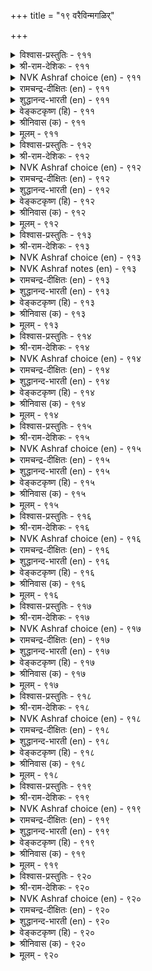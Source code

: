 +++
title = "१९ वरैविन्मगळिर्"

+++


<details><summary>विश्वास-प्रस्तुतिः - ९११</summary>

अऩ्पिऩ् विऴैयार् पॊरुळ्विऴैयुम् आय्दॊडियार्
इऩ्सॊल् इऴुक्कुत् तरुम्। ९११
</details>

<details><summary>श्री-राम-देशिकः - ९११</summary>

अधिकारः ९२. पण्याङ्गना  
हार्दप्रेम विना वित्तहेतोः प्रीतिं करोति या ।  
दास्यास्तस्या रम्यवाक्यं दद्याद् व्यसनमन्ततः ॥ ९११॥
</details>

<details><summary>NVK Ashraf choice (en) - ९११</summary>

०९११
Fraught with disgrace are the sweet words
Of jeweled women who desire wealth, not love. *
(P.S. Sundaram)
</details>

<details><summary>रामचन्द्र-दीक्षितः (en) - ९११</summary>

911 aṉpiṉ viḻaiyār poruḷviḻaiyum āytoṭiyār  
iṉcol iḻukkut tarum.

911\. Honeyed words of public women who serve not for love but for money become gall and wormwood in the end.  
</details>

<details><summary>शुद्धानन्द-भारती (en) - ९११</summary>

1\. அன்பின் விழையார் பொருள்விழையும் ஆய்தொடியார்  
இன்சொல் இழுக்குத் தரும்.  
For gold, not love their tongue cajoles  
Men are ruined by bangled belles.        911  
</details>

<details><summary>वेङ्कटकृष्ण (हि) - ९११</summary>

911
चाह नहीं है प्रेमवश, धनमूलक है चाह ।  
ऐसी स्त्री का मधुर वच, ले लेता है आह ॥
</details>

<details><summary>श्रीनिवास (क) - ९११</summary>

911. प्रीतियन्नु बयसदॆ (केवल) हणवन्नु बयसुव चॆलुव स्त्रीयर (वेश्यॆयर) इनिदाद मातुगळु ऒब्बनिगॆ
दुःखवन्नु तरुत्तवॆ.

</details>

<details><summary>मूलम् - ९११</summary>

अऩ्पिऩ् विऴैयार् पॊरुळ्विऴैयुम् आय्दॊडियार्
इऩ्सॊल् इऴुक्कुत् तरुम्। ९११
</details>

<details><summary>विश्वास-प्रस्तुतिः - ९१२</summary>

पयऩ्तूक्किप् पण्बुरैक्कुम् पण्बिऩ् मगळिर्
नयऩ्तूक्कि नळ्ळा विडल्। ९१२
</details>

<details><summary>श्री-राम-देशिकः - ९१२</summary>

धनलाभानुसरेण ब्रूवतीनां प्रियं वचः ।  
स्नेहं निर्गुणदसीनां विमृश्य विसृजेन्नरः ॥ ९१२॥
</details>

<details><summary>NVK Ashraf choice (en) - ९१२</summary>

०९१२
See through and avoid the immoral women
Who talk of morals with a purpose.
(P.S. Sundaram)
</details>

<details><summary>रामचन्द्र-दीक्षितः (en) - ९१२</summary>

912 payaṉtūkkip paṇpuraikkum paṇpuil makaḷir  
nayaṉtūkki naḷḷā viṭal.

912\. Beware of public women sweet of tongue but greedy of gain.  
</details>

<details><summary>शुद्धानन्द-भारती (en) - ९१२</summary>

2\. பயன்தூக்கிப் பண்புரைக்கும் பண்பின் மகளிர்  
நயன்தூக்கி நள்ளா விடல்.         
Avoid ill-natured whores who feign  
Love only for their selfish gain.        912  
</details>

<details><summary>वेङ्कटकृष्ण (हि) - ९१२</summary>

912
मधुर वचन है बोलती, तोल लाभ का भाग ।  
वेश्या के व्यवहार को, सोच समागम त्याग ॥
</details>

<details><summary>श्रीनिवास (क) - ९१२</summary>

912. लाभवन्नु तूगि नोडि अदक्कॆ तक्कन्तॆ नयवाद मातुगळन्नाडुव गुणवुळ्ळ स्त्रीयर वर्तनॆयनु तूगि नोडि,
अवर प्रीतियन्नु अलक्षिस बेकु.

</details>

<details><summary>मूलम् - ९१२</summary>

पयऩ्तूक्किप् पण्बुरैक्कुम् पण्बिऩ् मगळिर्
नयऩ्तूक्कि नळ्ळा विडल्। ९१२
</details>

<details><summary>विश्वास-प्रस्तुतिः - ९१३</summary>

पॊरुट्पॆण्डिर् पॊय्म्मै मुयक्कम् इरुट्टऱैयिल्
एदिल् पिणन्दऴीइ अऱ्ऱु। ९१३
</details>

<details><summary>श्री-राम-देशिकः - ९१३</summary>

पण्यस्त्रीणामर्थहेतोः कृत्रिमालिङ्गनं तु यत् ।  
तमोवृतस्थले नूत्नप्रेतालिङ्गनवद्भवेत् ॥ ९१३॥
</details>

<details><summary>NVK Ashraf choice (en) - ९१३</summary>

०९१३
A harlot’s false embrace for money is like one hired
To clasp an alien corpse in a dark room. *
(P.S. Sundaram), (G. Vanmikanathan)
</details>

<details><summary>NVK Ashraf notes (en) - ९१३</summary>

९१३. There existed, according to French writer Abbe J.A. Dubois of the १८th century A.D. [Hindu Manners, Customs and Ceremonies, page १७ and Edgar Thurston, Castes and Tribes of Southern India, Volume V, page १०७], a practice amongst the Nambudris of Kerala to hire someone to embrace the dead corpse of girls who die as virgins [Padmanabhan, २००३]. Valluvar could be referring to this custom. Though two of the five traditional commentators of Tirukkural, namely Manakkudavar and Pariperumal, interpret this way [… पिणत्तै कूलिक्कु तऴुवियदु पोलुम्…॥], they do not refer to this as a practice amongst Nambudris.
</details>

<details><summary>रामचन्द्र-दीक्षितः (en) - ९१३</summary>

913 poruṭpeṇṭir poymmai muyakkam iruṭṭaṟaiyil  
ētil piṇantaḻīi aṟṟu.

913\. Embracing false women bent on gain is like embracing a strange corpse in a dark room.  
</details>

<details><summary>शुद्धानन्द-भारती (en) - ९१३</summary>

3\. பொருட்பெண்டிர் பொய்ம்மை முயக்கம் இருட்டறையில்  
ஏதில் பிணந்தழீஇ யற்று.  
The false embrace of whores is like  
That of a damned corpse in the dark.        913  
</details>

<details><summary>वेङ्कटकृष्ण (हि) - ९१३</summary>

913
पण-स्त्री आलिंगन रहा, यों झूठा ही जान ।  
ज्यों लिपटे तम-कोष्ठ में, मुरदे से अनजान ॥
</details>

<details><summary>श्रीनिवास (क) - ९१३</summary>

913. हणवन्ने गुरियागुळ्ळ वेश्या स्त्रीयर हुसि आलिङ्गनवु कत्तलॆ कोणॆयल्लि अपरिचित हॆणवॊन्दन्नु तब्बिकॊण्डन्तॆ.

</details>

<details><summary>मूलम् - ९१३</summary>

पॊरुट्पॆण्डिर् पॊय्म्मै मुयक्कम् इरुट्टऱैयिल्
एदिल् पिणन्दऴीइ अऱ्ऱु। ९१३
</details>

<details><summary>विश्वास-प्रस्तुतिः - ९१४</summary>

पॊरुट्पॊरुळार् पुऩ्ऩलन् दोयार् अरुट्पॊरुळ्
आयुम् अऱिवि ऩवर्। ९१४
</details>

<details><summary>श्री-राम-देशिकः - ९१४</summary>

अर्थमात्रैकलक्ष्यणां दासीनां कपटं सुखम् ।  
नाद्रियन्ते धर्ममार्गविमर्शनपरा बुधाः ॥ ९१४॥
</details>

<details><summary>NVK Ashraf choice (en) - ९१४</summary>

०९१४
The wise who treasure grace desire not the false charms
Of those who treasure wealth. *
(W.H. Drew and J. Lazarus), (Satguru Subramuniyaswami)
</details>

<details><summary>रामचन्द्र-दीक्षितः (en) - ९१४</summary>

914 poruṭporuḷār puṉṉalam tōyā aruṭporuḷ  
āyum aṟivi ṉavar.

914\. Men seeking the light of grace turn away in scorn from the fleshy delights of prostitutes.  
</details>

<details><summary>शुद्धानन्द-भारती (en) - ९१४</summary>

4\. பொருட்பொருளார் புன்னலம் தோயார் அருட்பொருள்  
ஆயும் அறிவி னவர்.  
The wise who seek the wealth of grace  
Look not for harlots' low embrace.        914  
</details>

<details><summary>वेङ्कटकृष्ण (हि) - ९१४</summary>

914
रहता है परमार्थ में, जिनका मनोनियोग ।  
अर्थ-अर्थिनी तुच्छ सुख, करते नहिं वे भोग ॥
</details>

<details><summary>श्रीनिवास (क) - ९१४</summary>

914. दैव कृपॆय सिरियन्नु अरसुव विचारवन्तरु, हणवन्ने मुख्यवागि बयसुव वेश्यॆयरु कूडुव कीळु सुखवन्नु
आशिसुवुदिल्ल.

</details>

<details><summary>मूलम् - ९१४</summary>

पॊरुट्पॊरुळार् पुऩ्ऩलन् दोयार् अरुट्पॊरुळ्
आयुम् अऱिवि ऩवर्। ९१४
</details>

<details><summary>विश्वास-प्रस्तुतिः - ९१५</summary>

पॊदुनलत्तार् पुऩ्ऩलम् तोयार् मदिनलत्तिऩ्
माण्ड अऱिवि ऩवर्। ९१५
</details>

<details><summary>श्री-राम-देशिकः - ९१५</summary>

स्वभावज्ञानसहिताः शास्त्रज्ञानेन चान्विताः ।  
सर्वस्वाम्याङ्गनाभोगं कृत्रिमं न हि वृण्वते ॥ ९१५॥
</details>

<details><summary>NVK Ashraf choice (en) - ९१५</summary>

०९१५
Sensible men of lofty wisdom will find no joy
In the cheap delight of public women. *
(P.S. Sundaram), (G.U. Pope)
</details>

<details><summary>रामचन्द्र-दीक्षितः (en) - ९१५</summary>

915 potunalattār puṉṉalam tōyār matinalattiṉ  
māṇṭa aṟivi ṉavar.

915\. Men of great wisdom care not for the barren pleasures of women who sell themselves for hire.  
</details>

<details><summary>शुद्धानन्द-भारती (en) - ९१५</summary>

5\. பொதுநலத்தார் புன்னலம் தோயார் மதிநலத்தின்  
மாண்ட அறிவி னவர்.  
The lofty wise will never covet  
The open charms of a vile harlot.        915  
</details>

<details><summary>वेङ्कटकृष्ण (हि) - ९१५</summary>

915
सहज बुद्धि के साथ है, जिनका विशिष्ट ज्ञान ।  
पण्य-स्त्री का तुच्छ सुख, भोगेंगे नहिं जान ॥
</details>

<details><summary>श्रीनिवास (क) - ९१५</summary>

915. बुद्धि सामर्थ्यदिन्द श्रेष्ठ अरिवुळ्ळवरारू हणदासॆगॆ ऎल्लरिगू प्रीति तोरुव वेश्यॆयर अळियॊलिविगॆ
दासरागुवुदिल्ल.

</details>

<details><summary>मूलम् - ९१५</summary>

पॊदुनलत्तार् पुऩ्ऩलम् तोयार् मदिनलत्तिऩ्
माण्ड अऱिवि ऩवर्। ९१५
</details>

<details><summary>विश्वास-प्रस्तुतिः - ९१६</summary>

तन्नलम् पारिप्पार् तोयार् तगैसॆरुक्किप्
पुऩ्ऩलम् पारिप्पार् तोळ्। ९१६
</details>

<details><summary>श्री-राम-देशिकः - ९१६</summary>

पण्यस्त्रीणां छलं प्रेम यच्छन्तीनां जनान् प्रति ।  
भुजौ रूपमदान्धानां न स्पृशेयुर्गुणैषिणः ॥ ९१६॥
</details>

<details><summary>NVK Ashraf choice (en) - ९१६</summary>

०९१६
Those who would spread their own good will not touch
Others who spread their charms for money. *
(P.S. Sundaram)
</details>

<details><summary>रामचन्द्र-दीक्षितः (en) - ९१६</summary>

916 tannalam pārippār tōyār takaicerukkip  
puṉṉalam pārippār tōḷ.

916\. Men aspiring to fame do not long for the delights of women who sell themselves.  
</details>

<details><summary>शुद्धानन्द-भारती (en) - ९१६</summary>

6\. தந்நலம் பாரிப்பார் தோயார் தகைசெருக்கிப்  
புன்னலம் பாரிப்பார் தோள்.  
Those who guard their worthy fame  
Shun the wanton's vaunting charm.        916  
</details>

<details><summary>वेङ्कटकृष्ण (हि) - ९१६</summary>

916
रूप-दृप्त हो तुच्छ सुख, जो देती हैं बेच ।  
निज यश-पालक श्रेष्ठ जन, गले लगें नहिं, हेच ॥
</details>

<details><summary>श्रीनिवास (क) - ९१६</summary>

916. आत्मोन्नतियन्नु अरसुववरु, तम्म चॆलुविनिन्द मरुळुगॊळिसि कीळु सुख नीडुव वेश्यॆयर तोळ अप्पुगॆयल्लि
सेरुवुदिल्ल.

</details>

<details><summary>मूलम् - ९१६</summary>

तन्नलम् पारिप्पार् तोयार् तगैसॆरुक्किप्
पुऩ्ऩलम् पारिप्पार् तोळ्। ९१६
</details>

<details><summary>विश्वास-प्रस्तुतिः - ९१७</summary>

निऱैनॆञ्जम् इल्लवर् तोय्वार् पिऱनॆञ्जिऱ्
पेणिप् पुणर्बवर् तोळ्। ९१७
</details>

<details><summary>श्री-राम-देशिकः - ९१७</summary>

कृत्वाऽन्यं हृदि कायेन यच्छन्तीनां स्वसङ्गमम् ।  
वारस्त्रीणां भुजौ चित्तदार्ढ्यहीनाः स्पृशन्त्यहो ॥ ९१७॥
</details>

<details><summary>NVK Ashraf choice (en) - ९१७</summary>

०९१७
The empty-hearted alone will embrace
The hearts that go not with their bodies.
(P.S. Sundaram)
</details>

<details><summary>रामचन्द्र-दीक्षितः (en) - ९१७</summary>

917 niṟaineñcam illavar tōyvar piṟaneñcil  
pēṇip puṇarpavar tōḷ.

917\. Only men of unruly desires go in search of the shoulders of women who sell themselves.  
</details>

<details><summary>शुद्धानन्द-भारती (en) - ९१७</summary>

7\. நிறைநெஞ்சம் இல்லவர் தோய்வர் பிறநெஞ்சிற்  
பேணிப் புணர்பவர் தோள்.  
Hollow hearts alone desire  
The arms of whores with hearts elsewere.        917  
</details>

<details><summary>वेङ्कटकृष्ण (हि) - ९१७</summary>

917
करती है संभोग जो, लगा अन्य में चित्त ।  
उससे गले लगे वही, जिसका चंचल चित्त ॥
</details>

<details><summary>श्रीनिवास (क) - ९१७</summary>

917. अनम्भवदिन्द श्रिमन्तवाद मनस्सु, इल्लदवरु, तम्म मनस्सिनल्लि इतर वस्तुगळन्नु बयसि कूडलॆळसुव वेश्यॆयर
तोळ्तॆक्कॆयल्लि सॆरॆयागुवरु.

</details>

<details><summary>मूलम् - ९१७</summary>

निऱैनॆञ्जम् इल्लवर् तोय्वार् पिऱनॆञ्जिऱ्
पेणिप् पुणर्बवर् तोळ्। ९१७
</details>

<details><summary>विश्वास-प्रस्तुतिः - ९१८</summary>

आयुम् अऱिविऩर् अल्लार्क्कु अणङ्गॆऩ्प
माय मगळिर् मुयक्कु। ९१८
</details>

<details><summary>श्री-राम-देशिकः - ९१८</summary>

कुलटाभिर्वञ्चिकाभिः सहालिङ्गनकर्म तु ।  
नृणा विवेकशून्यानां भूतं प्राणहरं भवेत् ॥ ९१८॥
</details>

<details><summary>NVK Ashraf choice (en) - ९१८</summary>

०९१८
Only those who can’t see through a false woman’s embrace
Consider her to be an angel. *
(N.V.K. Ashraf), (P.S. Sundaram)
</details>

<details><summary>रामचन्द्र-दीक्षितः (en) - ९१८</summary>

918 āyum aṟiviṉar allārkku aṇaṅkeṉpa  
māya makaḷir muyakku.

918\. False women’s embraces which only the ignorant desire are like the possession of evil spirits.  
</details>

<details><summary>शुद्धानन्द-भारती (en) - ९१८</summary>

8\. ஆயும் அறிவினர் அல்லார்க்கு அணங்கென்ப  
மாய மகளிர் முயக்கு.  
Senseless fools are lured away  
By arms of sirens who lead astray.        918  
</details>

<details><summary>वेङ्कटकृष्ण (हि) - ९१८</summary>

918
जो स्त्री है मायाविनी, उसका भोग विलास ।  
अविवेकी जन के लिये, रहा मोहिनी-पाश ॥
</details>

<details><summary>श्रीनिवास (क) - ९१८</summary>

918. विचार माडि नोडुव शक्तियिल्लदवरिगॆ, मायाङ्गनॆयर (वेश्यॆयर) अप्पुगॆयु, मोहिनि हिडिद हागॆ ऎन्दु
बल्लवरु हेळुवरु.

</details>

<details><summary>मूलम् - ९१८</summary>

आयुम् अऱिविऩर् अल्लार्क्कु अणङ्गॆऩ्प
माय मगळिर् मुयक्कु। ९१८
</details>

<details><summary>विश्वास-प्रस्तुतिः - ९१९</summary>

वरैविला माणिऴैयार् मॆऩ्तोळ् पुरैयिलाप्
पूरियर्गळ् आऴुम् अळऱु। ९१९
</details>

<details><summary>श्री-राम-देशिकः - ९१९</summary>

चारित्र्यमात्रशून्यानां दासीनां मधुरो भुजः ।  
मूढाधमजनप्राप्यनिरयेन समो भवेत् ॥ ९१९॥
</details>

<details><summary>NVK Ashraf choice (en) - ९१९</summary>

०९१९
The soft arms of those who sell their charm
Are a hell that plunge the base. *
(P.S. Sundaram), (W.H. Drew and J. Lazarus)
</details>

<details><summary>रामचन्द्र-दीक्षितः (en) - ९१९</summary>

919 varaivilā māṇiḻaiyār meṉtōḷ puraiyilāp  
pūriyarkaḷ āḻum aḷaṟu.

919\. The soft shoulders of women who deck themselves for attraction are the hell into which undiscerning fools sink.  
</details>

<details><summary>शुद्धानन्द-भारती (en) - ९१९</summary>

9\. வரைவிலா மாணிழையார் மென்றோள் புரையிலாப்  
பூரியர்கள் ஆழும் அளறு.  
The soft jewelled arms of whores are hell  
Into which the degraded fall.        919  
</details>

<details><summary>वेङ्कटकृष्ण (हि) - ९१९</summary>

919
वेश्या का कंधा मृदुल, भूषित है जो खूब ।  
मूढ-नीच उस नरक में, रहते हैं कर डूब ॥
</details>

<details><summary>श्रीनिवास (क) - ९१९</summary>

919. दॊड्डवरु, अल्परु ऎन्नदॆ बॆलॆकॊट्टु कॊळ्ळुव यारन्नू अप्पुव लज्जॆगॆट्ट वेश्याङ्गनॆयर मॆदुदोळु, हिरिमॆयिल्लदॆ
कीळु जनरु बीळुव सरकदन्तॆ.

</details>

<details><summary>मूलम् - ९१९</summary>

वरैविला माणिऴैयार् मॆऩ्तोळ् पुरैयिलाप्
पूरियर्गळ् आऴुम् अळऱु। ९१९
</details>

<details><summary>विश्वास-प्रस्तुतिः - ९२०</summary>

इरुमऩप् पॆण्डिरुम् कळ्ळुम् कवऱुम्
तिरुनीक्कप् पट्टार् तॊडर्बु। ९२०
</details>

<details><summary>श्री-राम-देशिकः - ९२०</summary>

द्विमनस्का वारनारी द्यूतो मद्यं मदप्रदम् ।  
त्रिभिरेतैर्युतं मर्त्य विमुञ्चेत् पद्मसम्भवा ॥ ९२०॥
</details>

<details><summary>NVK Ashraf choice (en) - ९२०</summary>

०९२०
Fortune leaves those whose associates are
Treacherous women, wine and dice. *
(P.S. Sundaram)
</details>

<details><summary>रामचन्द्र-दीक्षितः (en) - ९२०</summary>

920 irumaṉap peṇṭirum kaḷḷum kavaṟum  
tirunīkkap paṭṭār toṭarpu.

920\. Double-tongued women, wine and dice are the allies of those abandoned by the goddess of fortune.  
</details>

<details><summary>शुद्धानन्द-भारती (en) - ९२०</summary>

10\. இருமனப் பெண்டிரும் கள்ளும் கவறும்  
திருநீக்கப் பட்டார் தொடர்பு.  
Double-minded whores, wine and dice  
Are lures of those whom fortune flies.        920  
</details>

<details><summary>वेङ्कटकृष्ण (हि) - ९२०</summary>

920
द्वैध-मना व्यभिचारिणी, मद्य, जुए का खेल ।  
लक्ष्मी से जो त्यक्त हैं, उनका इनसे मेल ॥
</details>

<details><summary>श्रीनिवास (क) - ९२०</summary>

920. इब्बगॆय मनस्सुळ्ळ वेश्याङ्गनॆयरु, कळ्ळु मत्तु जूजु इवु मूरू सिरियळिद दरिद्रर ऒडनाडीगळु.
</details>

<details><summary>मूलम् - ९२०</summary>

इरुमऩप् पॆण्डिरुम् कळ्ळुम् कवऱुम्
तिरुनीक्कप् पट्टार् तॊडर्बु। ९२०
</details>

